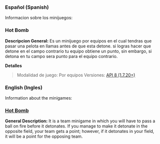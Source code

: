 ### Español (Spanish)

Informacion sobre los minijuegos:

### **Hot Bomb**

**Descripcion General:**
    Es un minijuego por equipos en el cual tendras que pasar una pelota en llamas antes de que esta detone. si logras hacer que detone en el campo contrario tu equipo obtiene un punto, sin embargo, si detona en tu campo sera punto para el equipo contrario.

**Detalles**

> Modalidad de juego: Por equipos
> Versiones: [API 8 (1.7.20+)](hot_bomb.py)

### English (Ingles)

Information about the minigames:

### **[Hot Bomb](https://github.com/SEBASTIAN2059/Mods-for-BombSquad/blob/main/Minigames/hot_bomb.py)**

**General Description:**
    It is a team minigame in which you will have to pass a ball on fire before it detonates. If you manage to make it detonate in the opposite field, your team gets a point; however, if it detonates in your field, it will be a point for the opposing team.